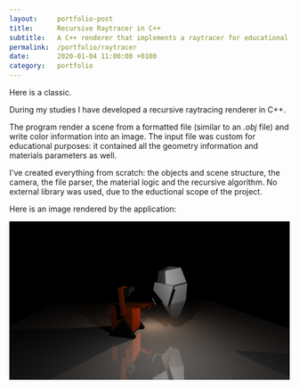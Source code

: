 ```yaml
---
layout:     portfolio-post
title:      Recursive Raytracer in C++
subtitle:   A C++ renderer that implements a raytracer for educational purposes.
permalink:  /portfolio/raytracer
date:       2020-01-04 11:00:00 +0100
category:   portfolio
---
```


Here is a classic.

During my studies I have developed a recursive raytracing renderer in C++.

The program render a scene from a formatted file (similar to an *.obj* file) and write color information into an image.
The input file was custom for educational purposes: it contained all the geometry information and materials parameters as well.

I've created everything from scratch: the objects and scene structure, the camera, the file parser, the material logic and the recursive algorithm.
No external library was used, due to the eductional scope of the project.

Here is an image rendered by the application:

<img src="/images/portfolio/raytracer_render.png" alt="Recursive Raytracer">